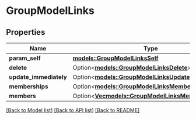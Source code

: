 # GroupModelLinks

## Properties

Name | Type | Description | Notes
------------ | ------------- | ------------- | -------------
**param_self** | [**models::GroupModelLinksSelf**](GroupModel__links_self.md) |  | 
**delete** | Option<[**models::GroupModelLinksDelete**](GroupModel__links_delete.md)> |  | [optional]
**update_immediately** | Option<[**models::GroupModelLinksUpdateImmediately**](GroupModel__links_updateImmediately.md)> |  | [optional]
**memberships** | Option<[**models::GroupModelLinksMemberships**](GroupModel__links_memberships.md)> |  | [optional]
**members** | Option<[**Vec<models::GroupModelLinksMembersInner>**](GroupModel__links_members_inner.md)> |  | [optional]

[[Back to Model list]](../README.md#documentation-for-models) [[Back to API list]](../README.md#documentation-for-api-endpoints) [[Back to README]](../README.md)


